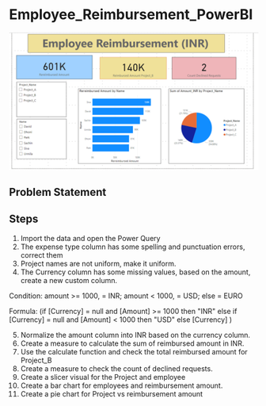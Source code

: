 # Employee_Reimbursement_PowerBI

![Employee Reimbursement](https://github.com/alexvatti/Employee_Reimbursement_PowerBI/blob/main/Capture.png)

## Problem Statement
## Steps
1. Import the data and open the Power Query
2. The expense type column has some spelling and punctuation errors, correct them
3. Project names are not uniform, make it uniform.
4. The Currency column has some missing values, based on the amount, create a new custom column.
   
Condition: amount >= 1000, = INR; amount < 1000, = USD; else = EURO

Formula: (if [Currency] = null and [Amount] >= 1000 then "INR" else if [Currency] = null and [Amount] < 1000 then "USD" else [Currency] )

5. Normalize the amount column into INR based on the currency column.
6. Create a measure to calculate the sum of reimbursed amount in INR.
7. Use the calculate function and check the total reimbursed amount for Project_B
8. Create a measure to check the count of declined requests.
9. Create a slicer visual for the Project and employee
10. Create a bar chart for employees and reimbursement amount.
11. Create a pie chart for Project vs reimbursement amount
